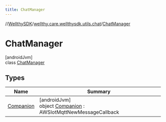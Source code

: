 ```yaml
---
title: ChatManager
---
```

//[WellthySDK](../../../index.html)/[wellthy.care.wellthysdk.utils.chat](../index.html)/[ChatManager](index.html)



# ChatManager



[androidJvm]\
class [ChatManager](index.html)



## Types


| Name | Summary |
|---|---|
| [Companion](-companion/index.html) | [androidJvm]<br>object [Companion](-companion/index.html) : AWSIotMqttNewMessageCallback |

